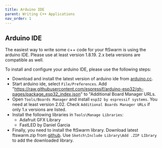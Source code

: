 ```yaml
---
title: Arduino IDE
parent: Writing C++ Applications
nav_order: 1
---
```

## Arduino IDE

The easiest way to write some c++ code for your ftSwarm is using the arduino IDE. Please use at least version 1.8.19. 2.x beta versions are compatible as well. 

To install and configure your arduino IDE, please use the following steps: 

- Download and install the latest version of arduino ide from [arduino.cc](https://www.arduino.cc/en/software).
- Start arduino ide, select `File/Preferences`. Add "https://raw.githubusercontent.com/espressif/arduino-esp32/gh-pages/package_esp32_index.json" to "Additional Board Manager URLs.
- Open `Tools/Boards Manager` and install `esp32 by espressif systems`. You need at least version 2.02. Check `Additional Boards Manager URLs` if only 1.x versions are listed.
- Install the following libraries in `Tools\Manage Libraries`:
    - Adafruit GFX Library
    - FastLED by Daniel Garcia
- Finally, you need to install the ftSwarm library. Download latest ftswarm.zip from [github](https://github.com/elektrofuzzis/ftSwarm).
  Use `Sketch\Include Library\Add .ZIP LIbrary` to add the downloaded library.
